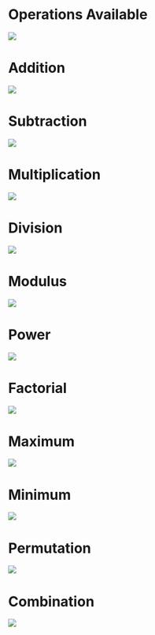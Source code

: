 # Operations Available
![](operations.jpeg)
# Addition
![](add.jpeg)
# Subtraction
![](sub.jpeg)
# Multiplication
![](mul.jpeg)
# Division
![](divi.jpeg)
# Modulus
![](mod.jpeg)
# Power
![](powe.jpeg)
# Factorial
![](fact.jpeg)
# Maximum
![](max.jpeg)
# Minimum
![](min.jpeg)
# Permutation
![](permutation.jpeg)
# Combination
![](combination.jpeg)
